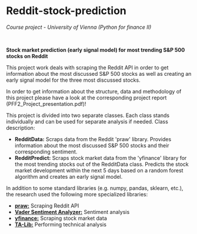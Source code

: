 # Reddit-stock-prediction
*Course project - University of Vienna (Python for finance II)*

<br>

**Stock market prediction (early signal model) for most trending S&P 500 stocks on Reddit**

This project work deals with scraping the Reddit API in order to get information about the most discussed S&P 500 stocks as well as creating an early signal model for the three most discussed stocks.

In order to get information about the structure, data and methodology of this project please have a look at the corresponding project report (PFF2_Project_presentation.pdf)!

This project is divided into two separate classes. Each class stands individually and can be used for separate analysis if needed. Class description:

- **RedditData:** Scraps data from the Reddit 'praw' library. Provides information about the most discussed S&P 500 stocks and their corresponding sentiment.
- **RedditPredict:** Scraps stock market data from the 'yfinance' library for the most trending stocks out of the RedditData class. Predicts the stock market development within the next 5 days based on a random forest algorithm and creates an early signal model.


In addition to some standard libraries (e.g. numpy, pandas, sklearn, etc.), the research used the following more specialized libraries:<br>
- __[praw:](https://praw.readthedocs.io/en/stable/)__ Scraping Reddit API<br>
- __[Vader Sentiment Analyzer:](https://github.com/cjhutto/vaderSentiment)__ Sentiment analysis<br>
- __[yfinance:](https://pypi.org/project/yfinance/)__ Scraping stock market data<br>
- __[TA-Lib:](https://github.com/mrjbq7/ta-lib)__ Performing technical analysis

